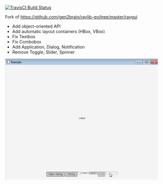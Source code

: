 [![TravisCI Build Status](https://travis-ci.org/basp1/rlyeh.svg?branch=master)](https://travis-ci.org/basp1/rlyeh)

Fork of https://github.com/gen2brain/raylib-go/tree/master/raygui

- Add object-oriented API
- Add automatic layout containers (HBox, VBox)
- Fix Textbox
- Fix Combobox
- Add Application, Dialog, Notification
- Remove Toggle, Slider, Spinner


![](example/rlyeh.gif)
